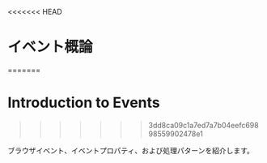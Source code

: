 <<<<<<< HEAD
# イベント概論
=======
# Introduction to Events
>>>>>>> 3dd8ca09c1a7ed7a7b04eefc69898559902478e1

ブラウザイベント、イベントプロパティ、および処理パターンを紹介します。
